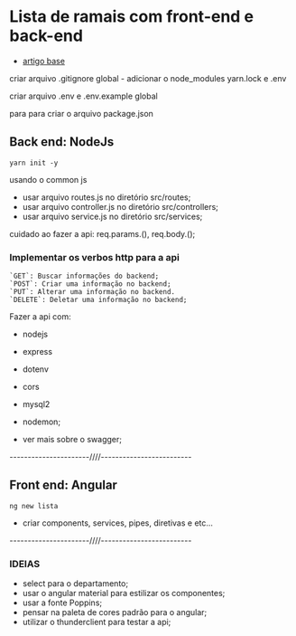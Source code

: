 # Lista de ramais com front-end e back-end

* [artigo base](https://pt.linkedin.com/pulse/construindo-uma-api-com-nodejs-e-express-yesmin-marie-soret-lahoud)

criar arquivo .gitignore global - adicionar o node_modules yarn.lock e .env

criar arquivo .env e .env.example global

para para criar o arquivo package.json

## Back end: NodeJs

`yarn init -y`

usando o common js

* usar arquivo routes.js no diretório src/routes;
* usar arquivo controller.js no diretório src/controllers;
* usar arquivo service.js no diretório src/services;

cuidado ao fazer a api: req.params.(), req.body.();

### Implementar os verbos http para a api

    `GET`: Buscar informações do backend;
    `POST`: Criar uma informação no backend;
    `PUT`: Alterar uma informação no backend.
    `DELETE`: Deletar uma informação no backend;

Fazer a api com:

* nodejs
* express
* dotenv
* cors
* mysql2
* nodemon;

* ver mais sobre o swagger;

----------------------////-------------------------

## Front end: Angular

`ng new lista`

* criar components, services, pipes, diretivas e etc...

----------------------////-------------------------

### IDEIAS

* select para o departamento;
* usar o angular material para estilizar os componentes;
* usar a fonte Poppins;
* pensar na paleta de cores padrão para o angular;
* utilizar o thunderclient para testar a api;
